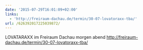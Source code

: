 ```yaml
---
date: '2015-07-29T16:01:09+02:00'
links:
  - 'http://freiraum-dachau.de/termin/30-07-lovatoraxx-tba/'
url: /626392017225039872/
---
```

LOVATARAXX im Freiraum Dachau morgen abend http://freiraum-dachau.de/termin/30-07-lovatoraxx-tba/
